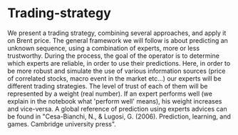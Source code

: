 # Trading-strategy
We present a trading strategy, combining several approaches, and apply it on Brent price.
The general framework we will follow is about predicting an unknown sequence, using a combination of experts, more or less trustworthy. 
During the process, the goal of the operator is to determine which experts are reliable, in order to use their predictions.
Here, in order to be more robust and simulate the use of various information sources (price of correlated stocks, macro event in the market etc...) our experts will be different trading strategies. The level of trust of each of them will be represented by a weight (real number). If an expert performs well (we explain in the notebook what 'perform well' means), his weight increases and vice-versa.
A global reference of prediction using experts advices can be found in "Cesa-Bianchi, N., & Lugosi, G. (2006). Prediction, learning, and games. Cambridge university press".
